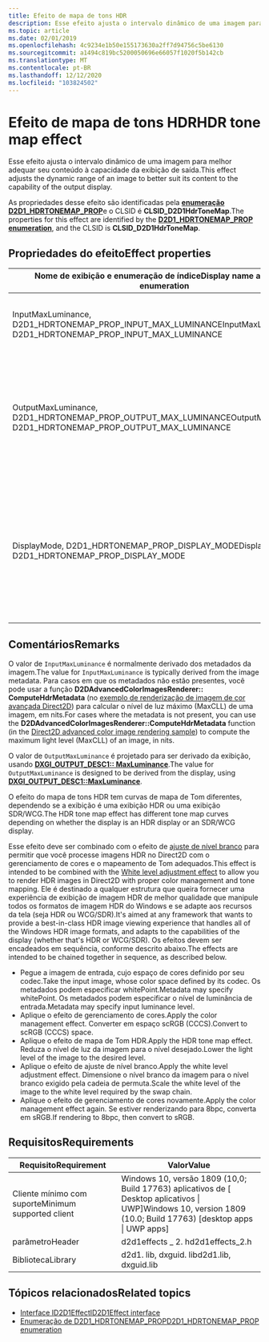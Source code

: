 ```yaml
---
title: Efeito de mapa de tons HDR
description: Esse efeito ajusta o intervalo dinâmico de uma imagem para melhor adequar seu conteúdo à capacidade da exibição de saída.
ms.topic: article
ms.date: 02/01/2019
ms.openlocfilehash: 4c9234e1b50e155173630a2ff7d94756c5be6130
ms.sourcegitcommit: a1494c819bc5200050696e66057f1020f5b142cb
ms.translationtype: MT
ms.contentlocale: pt-BR
ms.lasthandoff: 12/12/2020
ms.locfileid: "103824502"
---
```

# <a name="hdr-tone-map-effect"></a><span data-ttu-id="abcab-103">Efeito de mapa de tons HDR</span><span class="sxs-lookup"><span data-stu-id="abcab-103">HDR tone map effect</span></span>

<span data-ttu-id="abcab-104">Esse efeito ajusta o intervalo dinâmico de uma imagem para melhor adequar seu conteúdo à capacidade da exibição de saída.</span><span class="sxs-lookup"><span data-stu-id="abcab-104">This effect adjusts the dynamic range of an image to better suit its content to the capability of the output display.</span></span>

<span data-ttu-id="abcab-105">As propriedades desse efeito são identificadas pela [**enumeração D2D1_HDRTONEMAP_PROP**](/windows/desktop/api/d2d1effects_2/ne-d2d1effects_2-d2d1_hdrtonemap_prop)e o CLSID é **CLSID_D2D1HdrToneMap**.</span><span class="sxs-lookup"><span data-stu-id="abcab-105">The properties for this effect are identified by the [**D2D1_HDRTONEMAP_PROP enumeration**](/windows/desktop/api/d2d1effects_2/ne-d2d1effects_2-d2d1_hdrtonemap_prop), and the CLSID is **CLSID_D2D1HdrToneMap**.</span></span>

## <a name="effect-properties"></a><span data-ttu-id="abcab-106">Propriedades do efeito</span><span class="sxs-lookup"><span data-stu-id="abcab-106">Effect properties</span></span>

| <span data-ttu-id="abcab-107">Nome de exibição e enumeração de índice</span><span class="sxs-lookup"><span data-stu-id="abcab-107">Display name and index enumeration</span></span> | <span data-ttu-id="abcab-108">Tipo e valor padrão</span><span class="sxs-lookup"><span data-stu-id="abcab-108">Type and default value</span></span> | <span data-ttu-id="abcab-109">Descrição</span><span class="sxs-lookup"><span data-stu-id="abcab-109">Description</span></span> |
|-|-|-|
| <span data-ttu-id="abcab-110">InputMaxLuminance, D2D1_HDRTONEMAP_PROP_INPUT_MAX_LUMINANCE</span><span class="sxs-lookup"><span data-stu-id="abcab-110">InputMaxLuminance, D2D1_HDRTONEMAP_PROP_INPUT_MAX_LUMINANCE</span></span> | <span data-ttu-id="abcab-111">FLOAT</span><span class="sxs-lookup"><span data-stu-id="abcab-111">FLOAT</span></span> | <span data-ttu-id="abcab-112">O nível de luz máximo (ou MaxCLL) da imagem, em nits.</span><span class="sxs-lookup"><span data-stu-id="abcab-112">The maximum light level (or MaxCLL) of the image, in nits.</span></span> |
| <span data-ttu-id="abcab-113">OutputMaxLuminance, D2D1_HDRTONEMAP_PROP_OUTPUT_MAX_LUMINANCE</span><span class="sxs-lookup"><span data-stu-id="abcab-113">OutputMaxLuminance, D2D1_HDRTONEMAP_PROP_OUTPUT_MAX_LUMINANCE</span></span> | <span data-ttu-id="abcab-114">FLOAT</span><span class="sxs-lookup"><span data-stu-id="abcab-114">FLOAT</span></span> | <span data-ttu-id="abcab-115">O MaxCLL com suporte do destino de saída, em nits normalmente, é &mdash; definido como o MaxCLL da exibição.</span><span class="sxs-lookup"><span data-stu-id="abcab-115">The MaxCLL supported by the output target, in nits&mdash;typically set to the MaxCLL of the display.</span></span> |
| <span data-ttu-id="abcab-116">DisplayMode, D2D1_HDRTONEMAP_PROP_DISPLAY_MODE</span><span class="sxs-lookup"><span data-stu-id="abcab-116">DisplayMode, D2D1_HDRTONEMAP_PROP_DISPLAY_MODE</span></span> | [<span data-ttu-id="abcab-117">**D2D1_HDRTONEMAP_DISPLAY_MODE**</span><span class="sxs-lookup"><span data-stu-id="abcab-117">**D2D1_HDRTONEMAP_DISPLAY_MODE**</span></span>](/windows/desktop/api/d2d1effects_2/ne-d2d1effects_2-d2d1_hdrtonemap_display_mode) | <span data-ttu-id="abcab-118">Quando definido como **_HDR**, a curva de mapeamento de Tom é ajustada para se ajustar melhor ao comportamento das exibições HDR comuns.</span><span class="sxs-lookup"><span data-stu-id="abcab-118">When set to **_HDR**, the tone mapping curve is adjusted to better fit the fit the behavior of common HDR displays.</span></span> |

## <a name="remarks"></a><span data-ttu-id="abcab-119">Comentários</span><span class="sxs-lookup"><span data-stu-id="abcab-119">Remarks</span></span>
<span data-ttu-id="abcab-120">O valor de `InputMaxLuminance` é normalmente derivado dos metadados da imagem.</span><span class="sxs-lookup"><span data-stu-id="abcab-120">The value for `InputMaxLuminance` is typically derived from the image metadata.</span></span> <span data-ttu-id="abcab-121">Para casos em que os metadados não estão presentes, você pode usar a função **D2DAdvancedColorImagesRenderer:: ComputeHdrMetadata** (no [exemplo de renderização de imagem de cor avançada Direct2D](https://github.com/Microsoft/Windows-universal-samples/tree/master/Samples/D2DAdvancedColorImages)) para calcular o nível de luz máximo (MaxCLL) de uma imagem, em nits.</span><span class="sxs-lookup"><span data-stu-id="abcab-121">For cases where the metadata is not present, you can use the **D2DAdvancedColorImagesRenderer::ComputeHdrMetadata** function (in the [Direct2D advanced color image rendering sample](https://github.com/Microsoft/Windows-universal-samples/tree/master/Samples/D2DAdvancedColorImages)) to compute the maximum light level (MaxCLL) of an image, in nits.</span></span>

<span data-ttu-id="abcab-122">O valor de `OutputMaxLuminance` é projetado para ser derivado da exibição, usando [**DXGI_OUTPUT_DESC1:: MaxLuminance**](/windows/desktop/api/dxgi1_6/ns-dxgi1_6-dxgi_output_desc1).</span><span class="sxs-lookup"><span data-stu-id="abcab-122">The value for `OutputMaxLuminance` is designed to be derived from the display, using [**DXGI_OUTPUT_DESC1::MaxLuminance**](/windows/desktop/api/dxgi1_6/ns-dxgi1_6-dxgi_output_desc1).</span></span>

<span data-ttu-id="abcab-123">O efeito do mapa de tons HDR tem curvas de mapa de Tom diferentes, dependendo se a exibição é uma exibição HDR ou uma exibição SDR/WCG.</span><span class="sxs-lookup"><span data-stu-id="abcab-123">The HDR tone map effect has different tone map curves depending on whether the display is an HDR display or an SDR/WCG display.</span></span>

<span data-ttu-id="abcab-124">Esse efeito deve ser combinado com o efeito de [ajuste de nível branco](white-level-adjustment-effect.md) para permitir que você processe imagens HDR no Direct2D com o gerenciamento de cores e o mapeamento de Tom adequados.</span><span class="sxs-lookup"><span data-stu-id="abcab-124">This effect is intended to be combined with the [White level adjustment effect](white-level-adjustment-effect.md) to allow you to render HDR images in Direct2D with proper color management and tone mapping.</span></span> <span data-ttu-id="abcab-125">Ele é destinado a qualquer estrutura que queira fornecer uma experiência de exibição de imagem HDR de melhor qualidade que manipule todos os formatos de imagem HDR do Windows e se adapte aos recursos da tela (seja HDR ou WCG/SDR).</span><span class="sxs-lookup"><span data-stu-id="abcab-125">It's aimed at any framework that wants to provide a best-in-class HDR image viewing experience that handles all of the Windows HDR image formats, and adapts to the capabilities of the display (whether that's HDR or WCG/SDR).</span></span> <span data-ttu-id="abcab-126">Os efeitos devem ser encadeados em sequência, conforme descrito abaixo.</span><span class="sxs-lookup"><span data-stu-id="abcab-126">The effects are intended to be chained together in sequence, as described below.</span></span>

- <span data-ttu-id="abcab-127">Pegue a imagem de entrada, cujo espaço de cores definido por seu codec.</span><span class="sxs-lookup"><span data-stu-id="abcab-127">Take the input image, whose color space defined by its codec.</span></span> <span data-ttu-id="abcab-128">Os metadados podem especificar whitePoint.</span><span class="sxs-lookup"><span data-stu-id="abcab-128">Metadata may specify whitePoint.</span></span> <span data-ttu-id="abcab-129">Os metadados podem especificar o nível de luminância de entrada.</span><span class="sxs-lookup"><span data-stu-id="abcab-129">Metadata may specify input luminance level.</span></span>
- <span data-ttu-id="abcab-130">Aplique o efeito de gerenciamento de cores.</span><span class="sxs-lookup"><span data-stu-id="abcab-130">Apply the color management effect.</span></span> <span data-ttu-id="abcab-131">Converter em espaço scRGB (CCCS).</span><span class="sxs-lookup"><span data-stu-id="abcab-131">Convert to scRGB (CCCS) space.</span></span>
- <span data-ttu-id="abcab-132">Aplique o efeito de mapa de Tom HDR.</span><span class="sxs-lookup"><span data-stu-id="abcab-132">Apply the HDR tone map effect.</span></span> <span data-ttu-id="abcab-133">Reduza o nível de luz da imagem para o nível desejado.</span><span class="sxs-lookup"><span data-stu-id="abcab-133">Lower the light level of the image to the desired level.</span></span>
- <span data-ttu-id="abcab-134">Aplique o efeito de ajuste de nível branco.</span><span class="sxs-lookup"><span data-stu-id="abcab-134">Apply the white level adjustment effect.</span></span> <span data-ttu-id="abcab-135">Dimensione o nível branco da imagem para o nível branco exigido pela cadeia de permuta.</span><span class="sxs-lookup"><span data-stu-id="abcab-135">Scale the white level of the image to the white level required by the swap chain.</span></span>
- <span data-ttu-id="abcab-136">Aplique o efeito de gerenciamento de cores novamente.</span><span class="sxs-lookup"><span data-stu-id="abcab-136">Apply the color management effect again.</span></span> <span data-ttu-id="abcab-137">Se estiver renderizando para 8bpc, converta em sRGB.</span><span class="sxs-lookup"><span data-stu-id="abcab-137">If rendering to 8bpc, then convert to sRGB.</span></span>

## <a name="requirements"></a><span data-ttu-id="abcab-138">Requisitos</span><span class="sxs-lookup"><span data-stu-id="abcab-138">Requirements</span></span>

| <span data-ttu-id="abcab-139">Requisito</span><span class="sxs-lookup"><span data-stu-id="abcab-139">Requirement</span></span> | <span data-ttu-id="abcab-140">Valor</span><span class="sxs-lookup"><span data-stu-id="abcab-140">Value</span></span> |
|-|-|
| <span data-ttu-id="abcab-141">Cliente mínimo com suporte</span><span class="sxs-lookup"><span data-stu-id="abcab-141">Minimum supported client</span></span> | <span data-ttu-id="abcab-142">Windows 10, versão 1809 (10,0; Build 17763) aplicativos de \[ Desktop aplicativos \| UWP\]</span><span class="sxs-lookup"><span data-stu-id="abcab-142">Windows 10, version 1809 (10.0; Build 17763) \[desktop apps \| UWP apps\]</span></span> |
| <span data-ttu-id="abcab-143">parâmetro</span><span class="sxs-lookup"><span data-stu-id="abcab-143">Header</span></span> | <span data-ttu-id="abcab-144">d2d1effects \_ 2. h</span><span class="sxs-lookup"><span data-stu-id="abcab-144">d2d1effects\_2.h</span></span> |
| <span data-ttu-id="abcab-145">Biblioteca</span><span class="sxs-lookup"><span data-stu-id="abcab-145">Library</span></span> | <span data-ttu-id="abcab-146">d2d1. lib, dxguid. lib</span><span class="sxs-lookup"><span data-stu-id="abcab-146">d2d1.lib, dxguid.lib</span></span> |

## <a name="related-topics"></a><span data-ttu-id="abcab-147">Tópicos relacionados</span><span class="sxs-lookup"><span data-stu-id="abcab-147">Related topics</span></span>

* [<span data-ttu-id="abcab-148">Interface ID2D1Effect</span><span class="sxs-lookup"><span data-stu-id="abcab-148">ID2D1Effect interface</span></span>](/windows/desktop/api/d2d1_1/nn-d2d1_1-id2d1effect)
* [<span data-ttu-id="abcab-149">Enumeração de D2D1_HDRTONEMAP_PROP</span><span class="sxs-lookup"><span data-stu-id="abcab-149">D2D1_HDRTONEMAP_PROP enumeration</span></span>](/windows/desktop/api/d2d1effects_2/ne-d2d1effects_2-d2d1_hdrtonemap_prop)
